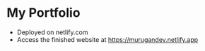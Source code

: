 # My Portfolio

- Deployed on netlify.com
- Access the finished website at https://murugandev.netlify.app 
